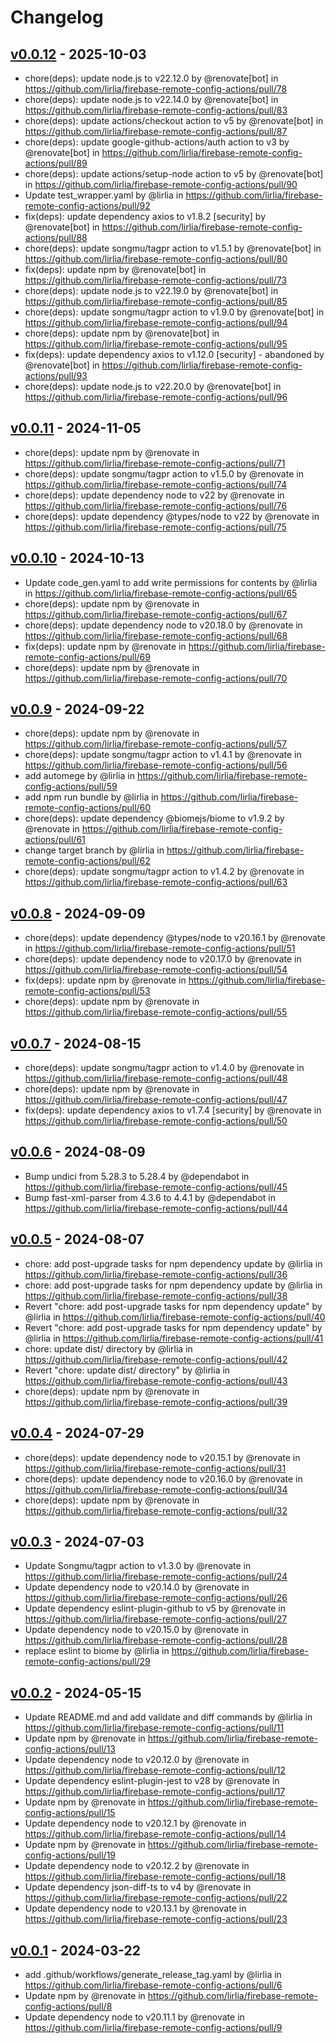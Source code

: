 # Changelog

## [v0.0.12](https://github.com/lirlia/firebase-remote-config-actions/compare/v0.0.11...v0.0.12) - 2025-10-03
- chore(deps): update node.js to v22.12.0 by @renovate[bot] in https://github.com/lirlia/firebase-remote-config-actions/pull/78
- chore(deps): update node.js to v22.14.0 by @renovate[bot] in https://github.com/lirlia/firebase-remote-config-actions/pull/83
- chore(deps): update actions/checkout action to v5 by @renovate[bot] in https://github.com/lirlia/firebase-remote-config-actions/pull/87
- chore(deps): update google-github-actions/auth action to v3 by @renovate[bot] in https://github.com/lirlia/firebase-remote-config-actions/pull/89
- chore(deps): update actions/setup-node action to v5 by @renovate[bot] in https://github.com/lirlia/firebase-remote-config-actions/pull/90
- Update test_wrapper.yaml by @lirlia in https://github.com/lirlia/firebase-remote-config-actions/pull/92
- fix(deps): update dependency axios to v1.8.2 [security] by @renovate[bot] in https://github.com/lirlia/firebase-remote-config-actions/pull/88
- chore(deps): update songmu/tagpr action to v1.5.1 by @renovate[bot] in https://github.com/lirlia/firebase-remote-config-actions/pull/80
- fix(deps): update npm by @renovate[bot] in https://github.com/lirlia/firebase-remote-config-actions/pull/73
- chore(deps): update node.js to v22.19.0 by @renovate[bot] in https://github.com/lirlia/firebase-remote-config-actions/pull/85
- chore(deps): update songmu/tagpr action to v1.9.0 by @renovate[bot] in https://github.com/lirlia/firebase-remote-config-actions/pull/94
- chore(deps): update npm by @renovate[bot] in https://github.com/lirlia/firebase-remote-config-actions/pull/95
- fix(deps): update dependency axios to v1.12.0 [security] - abandoned by @renovate[bot] in https://github.com/lirlia/firebase-remote-config-actions/pull/93
- chore(deps): update node.js to v22.20.0 by @renovate[bot] in https://github.com/lirlia/firebase-remote-config-actions/pull/96

## [v0.0.11](https://github.com/lirlia/firebase-remote-config-actions/compare/v0.0.10...v0.0.11) - 2024-11-05
- chore(deps): update npm by @renovate in https://github.com/lirlia/firebase-remote-config-actions/pull/71
- chore(deps): update songmu/tagpr action to v1.5.0 by @renovate in https://github.com/lirlia/firebase-remote-config-actions/pull/74
- chore(deps): update dependency node to v22 by @renovate in https://github.com/lirlia/firebase-remote-config-actions/pull/76
- chore(deps): update dependency @types/node to v22 by @renovate in https://github.com/lirlia/firebase-remote-config-actions/pull/75

## [v0.0.10](https://github.com/lirlia/firebase-remote-config-actions/compare/v0.0.9...v0.0.10) - 2024-10-13
- Update code_gen.yaml to add write permissions for contents by @lirlia in https://github.com/lirlia/firebase-remote-config-actions/pull/65
- chore(deps): update npm by @renovate in https://github.com/lirlia/firebase-remote-config-actions/pull/67
- chore(deps): update dependency node to v20.18.0 by @renovate in https://github.com/lirlia/firebase-remote-config-actions/pull/68
- fix(deps): update npm by @renovate in https://github.com/lirlia/firebase-remote-config-actions/pull/69
- chore(deps): update npm by @renovate in https://github.com/lirlia/firebase-remote-config-actions/pull/70

## [v0.0.9](https://github.com/lirlia/firebase-remote-config-actions/compare/v0.0.8...v0.0.9) - 2024-09-22
- chore(deps): update npm by @renovate in https://github.com/lirlia/firebase-remote-config-actions/pull/57
- chore(deps): update songmu/tagpr action to v1.4.1 by @renovate in https://github.com/lirlia/firebase-remote-config-actions/pull/56
- add automege by @lirlia in https://github.com/lirlia/firebase-remote-config-actions/pull/59
- add npm run bundle by @lirlia in https://github.com/lirlia/firebase-remote-config-actions/pull/60
- chore(deps): update dependency @biomejs/biome to v1.9.2 by @renovate in https://github.com/lirlia/firebase-remote-config-actions/pull/61
- change target branch by @lirlia in https://github.com/lirlia/firebase-remote-config-actions/pull/62
- chore(deps): update songmu/tagpr action to v1.4.2 by @renovate in https://github.com/lirlia/firebase-remote-config-actions/pull/63

## [v0.0.8](https://github.com/lirlia/firebase-remote-config-actions/compare/v0.0.7...v0.0.8) - 2024-09-09
- chore(deps): update dependency @types/node to v20.16.1 by @renovate in https://github.com/lirlia/firebase-remote-config-actions/pull/51
- chore(deps): update dependency node to v20.17.0 by @renovate in https://github.com/lirlia/firebase-remote-config-actions/pull/54
- fix(deps): update npm by @renovate in https://github.com/lirlia/firebase-remote-config-actions/pull/53
- chore(deps): update npm by @renovate in https://github.com/lirlia/firebase-remote-config-actions/pull/55

## [v0.0.7](https://github.com/lirlia/firebase-remote-config-actions/compare/v0.0.6...v0.0.7) - 2024-08-15
- chore(deps): update songmu/tagpr action to v1.4.0 by @renovate in https://github.com/lirlia/firebase-remote-config-actions/pull/48
- chore(deps): update npm by @renovate in https://github.com/lirlia/firebase-remote-config-actions/pull/47
- fix(deps): update dependency axios to v1.7.4 [security] by @renovate in https://github.com/lirlia/firebase-remote-config-actions/pull/50

## [v0.0.6](https://github.com/lirlia/firebase-remote-config-actions/compare/v0.0.5...v0.0.6) - 2024-08-09
- Bump undici from 5.28.3 to 5.28.4 by @dependabot in https://github.com/lirlia/firebase-remote-config-actions/pull/45
- Bump fast-xml-parser from 4.3.6 to 4.4.1 by @dependabot in https://github.com/lirlia/firebase-remote-config-actions/pull/44

## [v0.0.5](https://github.com/lirlia/firebase-remote-config-actions/compare/v0.0.4...v0.0.5) - 2024-08-07
- chore: add post-upgrade tasks for npm dependency update by @lirlia in https://github.com/lirlia/firebase-remote-config-actions/pull/36
- chore: add post-upgrade tasks for npm dependency update by @lirlia in https://github.com/lirlia/firebase-remote-config-actions/pull/38
- Revert "chore: add post-upgrade tasks for npm dependency update" by @lirlia in https://github.com/lirlia/firebase-remote-config-actions/pull/40
- Revert "chore: add post-upgrade tasks for npm dependency update" by @lirlia in https://github.com/lirlia/firebase-remote-config-actions/pull/41
- chore: update dist/ directory by @lirlia in https://github.com/lirlia/firebase-remote-config-actions/pull/42
- Revert "chore: update dist/ directory" by @lirlia in https://github.com/lirlia/firebase-remote-config-actions/pull/43
- chore(deps): update npm by @renovate in https://github.com/lirlia/firebase-remote-config-actions/pull/39

## [v0.0.4](https://github.com/lirlia/firebase-remote-config-actions/compare/v0.0.3...v0.0.4) - 2024-07-29
- chore(deps): update dependency node to v20.15.1 by @renovate in https://github.com/lirlia/firebase-remote-config-actions/pull/31
- chore(deps): update dependency node to v20.16.0 by @renovate in https://github.com/lirlia/firebase-remote-config-actions/pull/34
- chore(deps): update npm by @renovate in https://github.com/lirlia/firebase-remote-config-actions/pull/32

## [v0.0.3](https://github.com/lirlia/firebase-remote-config-actions/compare/v0.0.2...v0.0.3) - 2024-07-03
- Update Songmu/tagpr action to v1.3.0 by @renovate in https://github.com/lirlia/firebase-remote-config-actions/pull/24
- Update dependency node to v20.14.0 by @renovate in https://github.com/lirlia/firebase-remote-config-actions/pull/26
- Update dependency eslint-plugin-github to v5 by @renovate in https://github.com/lirlia/firebase-remote-config-actions/pull/27
- Update dependency node to v20.15.0 by @renovate in https://github.com/lirlia/firebase-remote-config-actions/pull/28
- replace eslint to biome by @lirlia in https://github.com/lirlia/firebase-remote-config-actions/pull/29

## [v0.0.2](https://github.com/lirlia/firebase-remote-config-actions/compare/v0.0.1...v0.0.2) - 2024-05-15
- Update README.md and add validate and diff commands by @lirlia in https://github.com/lirlia/firebase-remote-config-actions/pull/11
- Update npm by @renovate in https://github.com/lirlia/firebase-remote-config-actions/pull/13
- Update dependency node to v20.12.0 by @renovate in https://github.com/lirlia/firebase-remote-config-actions/pull/12
- Update dependency eslint-plugin-jest to v28 by @renovate in https://github.com/lirlia/firebase-remote-config-actions/pull/17
- Update npm by @renovate in https://github.com/lirlia/firebase-remote-config-actions/pull/15
- Update dependency node to v20.12.1 by @renovate in https://github.com/lirlia/firebase-remote-config-actions/pull/14
- Update npm by @renovate in https://github.com/lirlia/firebase-remote-config-actions/pull/19
- Update dependency node to v20.12.2 by @renovate in https://github.com/lirlia/firebase-remote-config-actions/pull/18
- Update dependency json-diff-ts to v4 by @renovate in https://github.com/lirlia/firebase-remote-config-actions/pull/22
- Update dependency node to v20.13.1 by @renovate in https://github.com/lirlia/firebase-remote-config-actions/pull/23

## [v0.0.1](https://github.com/lirlia/firebase-remote-config-actions/commits/v0.0.1) - 2024-03-22
- add .github/workflows/generate_release_tag.yaml by @lirlia in https://github.com/lirlia/firebase-remote-config-actions/pull/6
- Update npm by @renovate in https://github.com/lirlia/firebase-remote-config-actions/pull/8
- Update dependency node to v20.11.1 by @renovate in https://github.com/lirlia/firebase-remote-config-actions/pull/9
